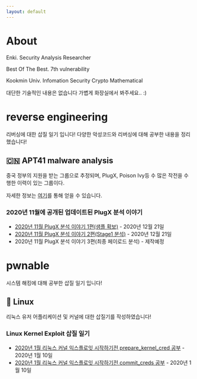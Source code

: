 ```yaml
---
layout: default
---
```


# About

Enki. Security Analysis Researcher

Best Of The Best. 7th vulnerability

Kookmin Univ. Infomation Security Crypto Mathematical

대단한 기술적인 내용은 없습니다 가볍게 화장실에서 봐주세요.. :) 

# reverse engineering

리버싱에 대한 삽질 일기 입니다! 다양한 악성코드와 리버싱에 대해 공부한 내용을 정리했습니다!

## 🇨🇳 APT41 malware analysis

중국 정부의 지원을 받는 그룹으로 추정되며, PlugX, Poison Ivy등 수 많은 작전을 수행한 이력이 있는 그룹이다. 

자세한 정보는 [여기](https://malpedia.caad.fkie.fraunhofer.de/actor/apt41)를 통해 얻을 수 있습니다.

### 2020년 11월에 공개된 업데이트된 PlugX 분석 이야기

- [2020년 11월 PlugX 분석 이야기 1편(샘플 확보)](./post/PlugX-1.md) - 2020년 12월 21일
- [2020년 11월 PlugX 분석 이야기 2편(Stage1 분석)](./post/PlugX-2.md) - 2020년 12월 21일
- 2020년 11월 PlugX 분석 이야기 3편(최종 페이로드 분석) - 제작예정

# pwnable

시스템 해킹에 대해 공부한 삽질 일기 입니다!

## 🐧 Linux

리눅스 유저 어플리케이션 및 커널에 대한 삽질기를 작성하였습니다!

### Linux Kernel Exploit 삽질 일기

- [2020년 1월 리눅스 커널 익스플로잇 시작하기전 prepare_kernel_cred 공부](./post/LinKernel1.md) - 2020년 1월 10일
- [2020년 1월 리눅스 커널 익스플로잇 시작하기전 commit_creds 공부](./post/LinKernel2.md) - 2020년 1월 10일